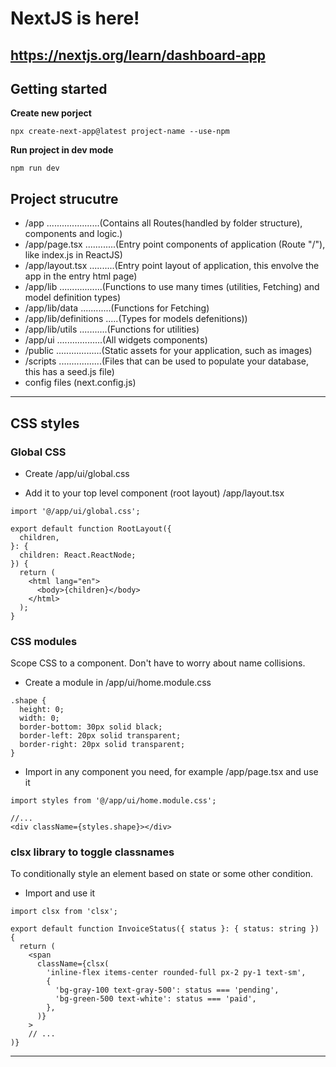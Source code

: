 # NextJS is here!
https://nextjs.org/learn/dashboard-app
-----------------------------------------------------------------------------------------------------

## Getting started

**Create new porject**
```
npx create-next-app@latest project-name --use-npm 
```

**Run project in dev mode**
```
npm run dev
```

## Project strucutre
- /app .....................(Contains all Routes(handled by folder structure), components and logic.)
- /app/page.tsx ............(Entry point components of application (Route "/"), like index.js in ReactJS)
- /app/layout.tsx ..........(Entry point layout of application, this envolve the app in the entry html page)
- /app/lib .................(Functions to use many times (utilities, Fetching) and model definition types)
- /app/lib/data ............(Functions for Fetching)
- /app/lib/definitions .....(Types for models defenitions))
- /app/lib/utils ...........(Functions for utilities)
- /app/ui ..................(All widgets components)
- /public ..................(Static assets for your application, such as images)
- /scripts .................(Files that can be used to populate your database, this has a seed.js file)
- config files (next.config.js)

-----------------------------------------------------------------------------------------------------

## CSS styles

### Global CSS
- Create /app/ui/global.css

- Add it to your top level component (root layout) /app/layout.tsx
```
import '@/app/ui/global.css';

export default function RootLayout({
  children,
}: {
  children: React.ReactNode;
}) {
  return (
    <html lang="en">
      <body>{children}</body>
    </html>
  );
}
```

### CSS modules
Scope CSS to a component.
Don't have to worry about name collisions.

- Create a module in /app/ui/home.module.css
```
.shape {
  height: 0;
  width: 0;
  border-bottom: 30px solid black;
  border-left: 20px solid transparent;
  border-right: 20px solid transparent;
}
```

- Import in any component you need, for example /app/page.tsx and use it
```
import styles from '@/app/ui/home.module.css';
 
//...
<div className={styles.shape}></div>
```

### clsx library to toggle classnames
To conditionally style an element based on state or some other condition.

- Import and use it
```
import clsx from 'clsx';
 
export default function InvoiceStatus({ status }: { status: string }) {
  return (
    <span
      className={clsx(
        'inline-flex items-center rounded-full px-2 py-1 text-sm',
        {
          'bg-gray-100 text-gray-500': status === 'pending',
          'bg-green-500 text-white': status === 'paid',
        },
      )}
    >
    // ...
)}
```

-----------------------------------------------------------------------------------------------------

